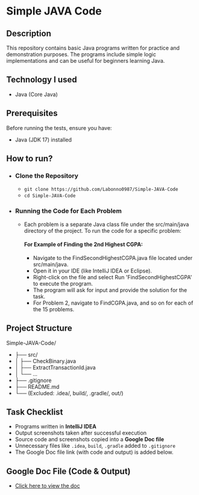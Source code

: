# Simple JAVA Code
## Description
This repository contains basic Java programs written for practice and demonstration purposes. The programs include simple logic implementations and can be useful for beginners learning Java.


## Technology I used
- Java (Core Java)

## Prerequisites
Before running the tests, ensure you have:
- Java (JDK 17) installed

## How to run?
- ### Clone the Repository
     - ```git clone https://github.com/Labonno0987/Simple-JAVA-Code```
     - ```cd Simple-JAVA-Code ```
       
- ### Running the Code for Each Problem
  - Each problem is a separate Java class file under the src/main/java directory of the project. To run the code for a specific problem:
    #### For Example of Finding the 2nd Highest CGPA:
      - Navigate to the FindSecondHighestCGPA.java file located under src/main/java.
      - Open it in your IDE (like IntelliJ IDEA or Eclipse).
      - Right-click on the file and select Run 'FindSecondHighestCGPA' to execute the program.
      - The program will ask for input and provide the solution for the task.
      - For Problem 2, navigate to FindCGPA.java, and so on for each of the 15 problems.
## Project Structure
Simple-JAVA-Code/
- ├── src/
- │   ├── CheckBinary.java
- │   ├── ExtractTransactionId.java
- │   └── ...
- ├── .gitignore
- ├── README.md
- └── (Excluded: .idea/, build/, .gradle/, out/)


## Task Checklist
- Programs written in **IntelliJ IDEA**  
-  Output screenshots taken after successful execution  
-  Source code and screenshots copied into a **Google Doc file**  
-  Unnecessary files like `.idea`, `build`, `.gradle` added to `.gitignore`
-  The Google Doc file link (with code and output) is added below. 

## Google Doc File (Code & Output)

- [Click here to view the doc](https://docs.google.com/document/d/1nM8zIVSq1jk4GM2FzRy8OQUH7jSrzfAplWXGAyCfc-Q/edit?usp=drive_link)  




